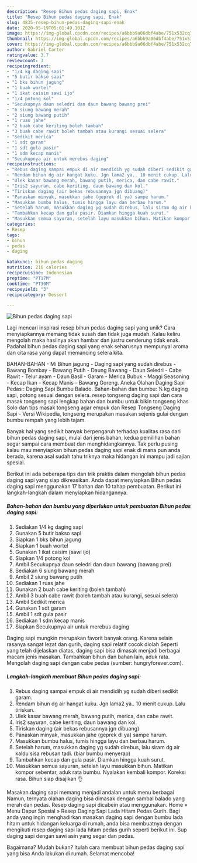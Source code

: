 ```yaml
---
description: "Resep Bihun pedas daging sapi, Enak"
title: "Resep Bihun pedas daging sapi, Enak"
slug: 4835-resep-bihun-pedas-daging-sapi-enak
date: 2020-05-19T05:01:49.101Z
image: https://img-global.cpcdn.com/recipes/a6bbb9a06dbf4abe/751x532cq70/bihun-pedas-daging-sapi-foto-resep-utama.jpg
thumbnail: https://img-global.cpcdn.com/recipes/a6bbb9a06dbf4abe/751x532cq70/bihun-pedas-daging-sapi-foto-resep-utama.jpg
cover: https://img-global.cpcdn.com/recipes/a6bbb9a06dbf4abe/751x532cq70/bihun-pedas-daging-sapi-foto-resep-utama.jpg
author: Gabriel Carter
ratingvalue: 3.7
reviewcount: 3
recipeingredient:
- "1/4 kg daging sapi"
- "5 butir bakso sapi"
- "1 bks bihun jagung"
- "1 buah wortel"
- "1 ikat caisim sawi ijo"
- "1/4 potong kol"
- "Secukupnya daun seledri dan daun bawang bawang prei"
- "6 siung bawang merah"
- "2 siung bawang putih"
- "1 ruas jahe"
- "2 buah cabe keriting boleh tambah"
- "3 buah cabe rawit boleh tambah atau kurangi sesuai selera"
- "Sedikit merica"
- "1 sdt garam"
- "1 sdt gula pasir"
- "1 sdm kecap manis"
- "Secukupnya air untuk merebus daging"
recipeinstructions:
- "Rebus daging sampai empuk di air mendidih yg sudah diberi sedikit garam."
- "Rendam bihun dg air hangat kuku. Jgn lama2 ya.. 10 menit cukup. Lalu tiriskan."
- "Ulek kasar bawang merah, bawang putih, merica, dan cabe rawit."
- "Iris2 sayuran, cabe keriting, daun bawang dan kol."
- "Tiriskan daging (air bekas rebusannya jgn dibuang)"
- "Panaskan minyak, masukkan jahe (geprek dl ya) sampe harum."
- "Masukkan bumbu halus, tumis hingga layu dan berbau harum."
- "Setelah harum, masukkan daging yg sudah direbus, lalu siram dg air kaldu sisa rebusan tadi. (biar bumbu menyerap)"
- "Tambahkan kecap dan gula pasir. Diamkan hingga kuah surut."
- "Masukkan semua sayuran, setelah layu masukkan bihun. Matikan kompor sebentar, aduk rata bumbu. Nyalakan kembali kompor. Koreksi rasa. Bihun siap disajikan 👌"
categories:
- Resep
tags:
- bihun
- pedas
- daging

katakunci: bihun pedas daging 
nutrition: 216 calories
recipecuisine: Indonesian
preptime: "PT17M"
cooktime: "PT30M"
recipeyield: "3"
recipecategory: Dessert

---
```



![Bihun pedas daging sapi](https://img-global.cpcdn.com/recipes/a6bbb9a06dbf4abe/751x532cq70/bihun-pedas-daging-sapi-foto-resep-utama.jpg)

Lagi mencari inspirasi resep bihun pedas daging sapi yang unik? Cara menyiapkannya memang tidak susah dan tidak juga mudah. Kalau keliru mengolah maka hasilnya akan hambar dan justru cenderung tidak enak. Padahal bihun pedas daging sapi yang enak seharusnya mempunyai aroma dan cita rasa yang dapat memancing selera kita.

BAHAN-BAHAN - Mi Bihun jagung - Daging sapi yang sudah direbus - Bawang Bombay - Bawang Putih - Daung Bawang - Daun Seledri - Cabe Rawit - Telur ayam - Daun Basil - Garam - Merica Bubuk - Maggi Seasoning - Kecap Ikan - Kecap Manis - Bawang Goreng. Aneka Olahan Daging Sapi Pedas : Daging Sapi Bumbu Balado. Bahan-bahan dan bumbu: ¼ kg daging sapi, potong sesuai dengan selera. resep tongseng daging sapi dan cara masak tongseng sapi lengkap bahan dan bumbu untuk bikin tongseng khas Solo dan tips masak tongseng agar empuk dan Resep Tongseng Daging Sapi - Versi Wikipedia, tongseng merupakan masakan sejenis gulai dengan bumbu rempah yang lebih tajam.

Banyak hal yang sedikit banyak berpengaruh terhadap kualitas rasa dari bihun pedas daging sapi, mulai dari jenis bahan, kedua pemilihan bahan segar sampai cara membuat dan menghidangkannya. Tak perlu pusing kalau mau menyiapkan bihun pedas daging sapi enak di mana pun anda berada, karena asal sudah tahu triknya maka hidangan ini mampu jadi sajian spesial.


Berikut ini ada beberapa tips dan trik praktis dalam mengolah bihun pedas daging sapi yang siap dikreasikan. Anda dapat menyiapkan Bihun pedas daging sapi menggunakan 17 bahan dan 10 tahap pembuatan. Berikut ini langkah-langkah dalam menyiapkan hidangannya.

<!--inarticleads1-->

##### Bahan-bahan dan bumbu yang diperlukan untuk pembuatan Bihun pedas daging sapi:

1. Sediakan 1/4 kg daging sapi
1. Gunakan 5 butir bakso sapi
1. Siapkan 1 bks bihun jagung
1. Siapkan 1 buah wortel
1. Gunakan 1 ikat caisim (sawi ijo)
1. Siapkan 1/4 potong kol
1. Ambil Secukupnya daun seledri dan daun bawang (bawang prei)
1. Sediakan 6 siung bawang merah
1. Ambil 2 siung bawang putih
1. Sediakan 1 ruas jahe
1. Gunakan 2 buah cabe keriting (boleh tambah)
1. Ambil 3 buah cabe rawit (boleh tambah atau kurangi, sesuai selera)
1. Ambil Sedikit merica
1. Gunakan 1 sdt garam
1. Ambil 1 sdt gula pasir
1. Sediakan 1 sdm kecap manis
1. Siapkan Secukupnya air untuk merebus daging


Daging sapi mungkin merupakan favorit banyak orang. Karena selain rasanya sangat lezat dan gurih, daging sapi relatif cocok diolah Seperti yang telah dijelaskan diatas, daging sapi bisa dimasak menjadi berbagai macam jenis masakan. Tambahkan bihun dan bahan lain, aduk rata. Mengolah daging sapi dengan cabe pedas (sumber: hungryforever.com). 

<!--inarticleads2-->

##### Langkah-langkah membuat Bihun pedas daging sapi:

1. Rebus daging sampai empuk di air mendidih yg sudah diberi sedikit garam.
1. Rendam bihun dg air hangat kuku. Jgn lama2 ya.. 10 menit cukup. Lalu tiriskan.
1. Ulek kasar bawang merah, bawang putih, merica, dan cabe rawit.
1. Iris2 sayuran, cabe keriting, daun bawang dan kol.
1. Tiriskan daging (air bekas rebusannya jgn dibuang)
1. Panaskan minyak, masukkan jahe (geprek dl ya) sampe harum.
1. Masukkan bumbu halus, tumis hingga layu dan berbau harum.
1. Setelah harum, masukkan daging yg sudah direbus, lalu siram dg air kaldu sisa rebusan tadi. (biar bumbu menyerap)
1. Tambahkan kecap dan gula pasir. Diamkan hingga kuah surut.
1. Masukkan semua sayuran, setelah layu masukkan bihun. Matikan kompor sebentar, aduk rata bumbu. Nyalakan kembali kompor. Koreksi rasa. Bihun siap disajikan 👌


Masakan daging sapi memang menjadi andalan untuk menu berbagai Namun, ternyata olahan daging bisa dimasak dengan sambal balado yang merah dan pedas. Resep daging sapi dicabein atau menggunakan. Home » Menu Dapur Spesial » Resep Daging Sapi Lada Hitam Pedas Gurih. Bagi anda yang ingin menghadirkan masakan daging sapi dengan bumbu lada hitam untuk hidangan keluarga di rumah, anda bisa membuatnya dengan mengikuti resep daging sapi lada hitam pedas gurih seperti berikut ini. Sup daging sapi dengan sawi asin yang segar dan pedas. 

Bagaimana? Mudah bukan? Itulah cara membuat bihun pedas daging sapi yang bisa Anda lakukan di rumah. Selamat mencoba!
